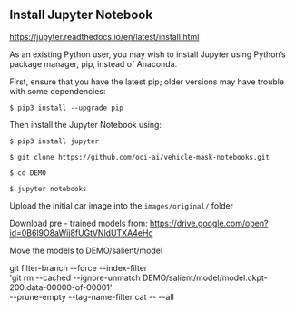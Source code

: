 ## Install Jupyter Notebook

https://jupyter.readthedocs.io/en/latest/install.html

As an existing Python user, you may wish to install Jupyter using Python’s package manager, pip, instead of Anaconda.

First, ensure that you have the latest pip; older versions may have trouble with some dependencies:

```
$ pip3 install --upgrade pip
```

Then install the Jupyter Notebook using:

```
$ pip3 install jupyter
```

```
$ git clone https://github.com/oci-ai/vehicle-mask-notebooks.git
```

```
$ cd DEMO

$ jupyter notebooks
```

Upload the initial car image into the `images/original/` folder

Download pre - trained models from:
https://drive.google.com/open?id=0B6l9O8aWij8fUGtVNldUTXA4eHc

Move the models to DEMO/salient/model




git filter-branch --force --index-filter \
'git rm --cached --ignore-unmatch DEMO/salient/model/model.ckpt-200.data-00000-of-00001' \
--prune-empty --tag-name-filter cat -- --all

